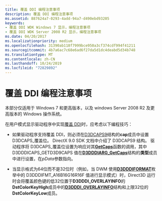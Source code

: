 ```yaml
---
title: 覆盖 DDI 编程注意事项
description: 覆盖 DDI 编程注意事项
ms.assetid: 887624a7-0293-4add-94a7-d490ebd93205
keywords:
- 覆盖 DDI WDK Windows 7 显示，编程注意事项
- 覆盖 DDI WDK Server 2008 R2 显示，编程注意事项
ms.date: 04/20/2017
ms.localizationpriority: medium
ms.openlocfilehash: 31390ab118f7999bce950a3cf374cdf994f41211
ms.sourcegitcommit: 4b7a6ac7c68e6ad6f27da5d1dc4deabd5d34b748
ms.translationtype: MT
ms.contentlocale: zh-CN
ms.lasthandoff: 10/24/2019
ms.locfileid: "72829892"
---
```

# <a name="overlay-ddi-programming-considerations"></a>覆盖 DDI 编程注意事项


本部分仅适用于 Windows 7 和更高版本，以及 windows Server 2008 R2 及更高版本的 Windows 操作系统。

在用户模式显示驱动程序中实现[覆盖 DDI](overlay-ddi.md)时，应考虑以下编程技巧：

-   如果驱动程序支持覆盖 DDI，则必须在[D3DCAPS9](https://go.microsoft.com/fwlink/p/?linkid=122122)结构的**cap**成员中设置 D3DCAPS\_覆盖位。 DirectX 9.0 SDK 文档中介绍了 D3DCAPS9 结构。 驱动程序将 D3DCAPS\_覆盖位设置为响应对其[**GetCaps**](https://docs.microsoft.com/windows-hardware/drivers/ddi/d3dumddi/nc-d3dumddi-pfnd3dddi_getcaps)函数的调用，其中 D3DDDICAPS\_GETD3D9CAPS 值在[**D3DDDIARG\_GetCaps**](https://docs.microsoft.com/windows-hardware/drivers/ddi/d3dumddi/ns-d3dumddi-_d3dddiarg_getcaps)结构的**类型**成员中进行设置，在*pData*参数指向。

-   当显示格式为64位而不是32位时（例如，当 DWM 使用[**D3DDDIFORMAT**](https://docs.microsoft.com/windows-hardware/drivers/ddi/d3dukmdt/ne-d3dukmdt-_d3dddiformat)枚举中的 D3DDDIFMT\_A16B16G16R16F 值进行显示模式）时，Direct3D 运行时会将覆盖颜色键的低32位置于**D3DDDI\_OVERLAYINFO**的**DstColorKeyHigh**成员中的[**D3DDDI\_OVERLAYINFO**](https://docs.microsoft.com/windows-hardware/drivers/ddi/d3dumddi/ns-d3dumddi-_d3dddi_overlayinfo)结构和上限32位的**DstColorKeyLow**成员。

 

 





